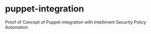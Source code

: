 # puppet-integration
Proof of Concept of Puppet integration with Intelliment Security Policy Automation
